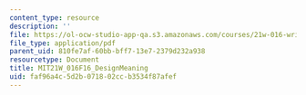 ```yaml
---
content_type: resource
description: ''
file: https://ol-ocw-studio-app-qa.s3.amazonaws.com/courses/21w-016-writing-and-rhetoric-designing-meaning-fall-2016/faf96a4c5d2b071802ccb3534f87afef_MIT21W_016F16_DesignMeaning.pdf
file_type: application/pdf
parent_uid: 810fe7af-60bb-bff7-13e7-2379d232a938
resourcetype: Document
title: MIT21W_016F16_DesignMeaning
uid: faf96a4c-5d2b-0718-02cc-b3534f87afef
---
```

